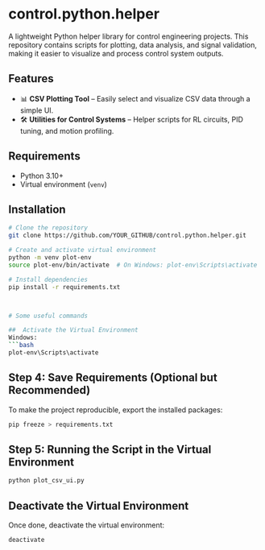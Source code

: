 # control.python.helper  

A lightweight Python helper library for control engineering projects. This repository contains scripts for plotting, data analysis, and signal validation, making it easier to visualize and process control system outputs.  

## Features  
- 📊 **CSV Plotting Tool** – Easily select and visualize CSV data through a simple UI.  
- 🛠️ **Utilities for Control Systems** – Helper scripts for RL circuits, PID tuning, and motion profiling.  

## Requirements  
- Python 3.10+  
- Virtual environment (`venv`)  

## Installation  
```bash
# Clone the repository
git clone https://github.com/YOUR_GITHUB/control.python.helper.git

# Create and activate virtual environment
python -m venv plot-env
source plot-env/bin/activate  # On Windows: plot-env\Scripts\activate

# Install dependencies
pip install -r requirements.txt



# Some useful commands

##  Activate the Virtual Environment
Windows:
```bash
plot-env\Scripts\activate
```

## Step 4: Save Requirements (Optional but Recommended)
To make the project reproducible, export the installed packages:

```bash
pip freeze > requirements.txt
```
## Step 5: Running the Script in the Virtual Environment
```bash
python plot_csv_ui.py
```


## Deactivate the Virtual Environment
Once done, deactivate the virtual environment:

```bash
deactivate
```